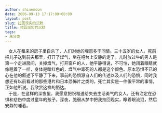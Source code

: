 ```yaml
---
author: shinemoon
date: 2006-09-13 17:17:00+00:00
layout: post
slug: 拉回现实的沉默
title: 拉回现实的沉默
tags:
- 未分类
---
```


   女人在租来的房子里自杀了，人们对她的埋怨多于同情。三十五岁的女人，死前把儿子送到前夫那里，打开了煤气，坐在吧台上安静的走了。儿时放过牛的男人是第一个走进房间，关掉煤气，打开窗户的人，他平静得说，不可怕，她闭着眼睛就像睡着了一样，身体是暗红色的，煤气中毒死的人都是这个颜色。原本恐惧不已的心在他的叙述下平静了下来，事前的恐惧源自人们的传述以及人们的恐惧，同时我想还有以前看过的那些港片和日本恐怖片之类的，死亡其实是一件很平常的事情，正如他所说。我欣赏这样的豁达。  
   于是，在这样的深夜里，我愿意把祝福送给失去生活勇气的女人，还有注定在恐惧和悲伤中度过童年的孩子。深夜，脆弱从梦中把我拉回现实，睁着眼流泪，然后安静的睡着。
